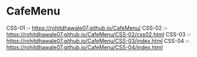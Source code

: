 # CafeMenu
CSS-01 :- https://rohitdhawale07.github.io/CafeMenu/
CSS-02 :- https://rohitdhawale07.github.io/CafeMenu/CSS-02/css02.html
CSS-03 :- https://rohitdhawale07.github.io/CafeMenu/CSS-03/index.html
CSS-04 :- https://rohitdhawale07.github.io/CafeMenu/CSS-04/index.html
